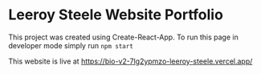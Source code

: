 # Leeroy Steele Website Portfolio 

This project was created using Create-React-App. To run this page in developer mode simply run `npm start`

This website is live at https://bio-v2-7lg2ypmzo-leeroy-steele.vercel.app/